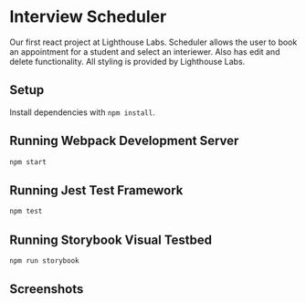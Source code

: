 # Interview Scheduler

Our first react project at Lighthouse Labs. Scheduler allows the user to book an appointment for a student and select an interiewer. Also has edit and delete functionality. All styling is provided by Lighthouse Labs.

## Setup

Install dependencies with `npm install`.

## Running Webpack Development Server

```sh
npm start
```

## Running Jest Test Framework

```sh
npm test
```

## Running Storybook Visual Testbed

```sh
npm run storybook
```

## Screenshots
